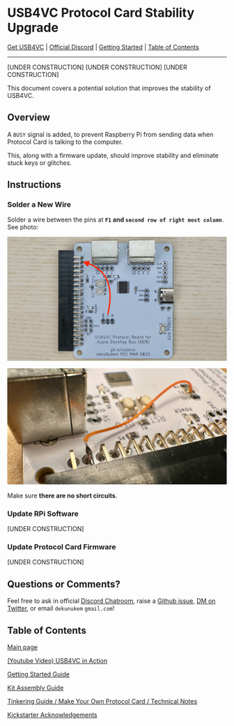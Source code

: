 # USB4VC Protocol Card Stability Upgrade

[Get USB4VC](https://www.tindie.com/products/dekuNukem/usb4vc-usb-inputs-on-retro-computers/) | [Official Discord](https://discord.gg/HAuuh3pAmB) | [Getting Started](getting_started.md) | [Table of Contents](#table-of-contents)

-----

[UNDER CONSTRUCTION] [UNDER CONSTRUCTION] [UNDER CONSTRUCTION] 

This document covers a potential solution that improves the stability of USB4VC.

## Overview

A `BUSY` signal is added, to prevent Raspberry Pi from sending data when Protocol Card is talking to the computer.

This, along with a firmware update, should improve stability and eliminate stuck keys or glitches.

## Instructions

### Solder a New Wire

Solder a wire between the pins at **`F1` and `second row of right most column`**. See photo:

![Alt text](photos/adb_busy.jpeg)

![Alt text](photos/adb_busy_close.jpeg)

Make sure **there are no short circuits**.

### Update RPi Software

[UNDER CONSTRUCTION]

### Update Protocol Card Firmware

[UNDER CONSTRUCTION]

## Questions or Comments?

Feel free to ask in official [Discord Chatroom](https://discord.gg/HAuuh3pAmB), raise a [Github issue](https://github.com/dekuNukem/USB4VC/issues), [DM on Twitter](https://twitter.com/dekuNukem_), or email `dekunukem` `gmail.com`!

## Table of Contents

[Main page](README.md)

[(Youtube Video) USB4VC in Action](https://www.youtube.com/watch?v=54sdPELuu4g)

[Getting Started Guide](getting_started.md)

[Kit Assembly Guide](kit_assembly.md)

[Tinkering Guide / Make Your Own Protocol Card / Technical Notes](technical_notes.md)

[Kickstarter Acknowledgements](kickstarter_info.md)

